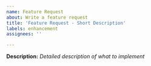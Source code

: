 ```yaml
---
name: Feature Request
about: Write a feature request
title: 'Feature Request - Short Description'
labels: enhancement
assignees: ''

---
```

**Description:**
_Detailed description of what to implement_

